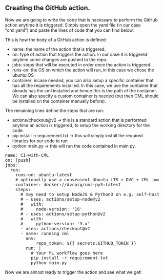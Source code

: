 ## Creating the GitHub action.

Now we are going to write the code that is necessary to perform the GitHub action anytime it is triggered.
Simply open the yaml file (in our case "cml.yaml") and paste the lines of code that you can find below.

This is how the body of a GitHub action is defined:
* name: the name of the action that is triggered.
* on: type of action that triggers the action. In our case it is triggered anytime some changes are pushed to the repo.
* jobs: steps that will be executed in order once the action is triggered.
* runs-on: the OS on which the action will run, in this case we chose the ubuntu OS
* container: incase needed, you can also setup a specific container that has all the requirements installed. In this case, we use the container that already has the cml installed and hence this is the path of the container. We can also specify a custom container is needed (but then CML should be installed on the container manually before).

The remaining lines define the steps that are run:
* actions/checkout@v2 -> this is a standard action that is performed anytime an action is triggered, to setup the working directory for the code.
* pip install -r requirement.txt -> this will simply install the required libraries for our code to run
* python main.py -> this will run the code contained in main.py.

<pre class="file" data-filename="workflow.yml" data-target="prepend">
name: CI-with-CML
on: [push]
jobs:
  run:
    runs-on: ubuntu-latest
    # optionally use a convenient Ubuntu LTS + DVC + CML image
    container: docker://dvcorg/cml-py3:latest
    steps:
      # may need to setup NodeJS & Python3 on e.g. self-hosted
      # - uses: actions/setup-node@v2
      #   with:
      #     node-version: '16'
      # - uses: actions/setup-python@v2
      #   with:
      #     python-version: '3.x'
      - uses: actions/checkout@v2
      - name: running cml
        env:
            repo_token: ${{ secrets.GITHUB_TOKEN }}
        run: |
          # Your ML workflow goes here
          pip install -r requirement.txt
          python main.py
</pre>

Now we are almost ready to trigger the action and see what we get!
